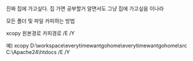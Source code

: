 진짜 집에 가고싶다. 집 가면 공부할거 알면서도 그냥 집에 가고싶음
이나라

모든 폴더 및 파일 카피하는 방법

xcopy 원본경로 카피경로 /E /Y

예) xcopy D:\workspace\everytimewantgohome\everytimewantgohome\src C:\Apache24\htdocs /E /Y